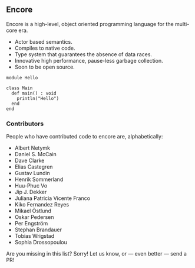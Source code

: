 ## Encore

Encore is a high-level, object oriented programming language for the multi-core era.

 - Actor based semantics.
 - Compiles to native code.
 - Type system that guarantees the absence of data races.
 - Innovative high performance, pause-less garbage collection.
 - Soon to be open source.
 
```
module Hello

class Main
  def main() : void
    println("Hello")
  end
end
```

### Contributors

People who have contributed code to encore are, alphabetically:

 - Albert Netymk
 - Daniel S. McCain
 - Dave Clarke
 - Elias Castegren
 - Gustav Lundin
 - Henrik Sommerland
 - Huu-Phuc Vo
 - Jip J. Dekker
 - Juliana Patricia Vicente Franco
 - Kiko Fernandez Reyes
 - Mikael Östlund
 - Oskar Pedersen
 - Per Engström
 - Stephan Brandauer
 - Tobias Wrigstad
 - Sophia Drossopoulou

Are you missing in this list? Sorry! Let us know, or &mdash; even better &mdash; send a PR!


